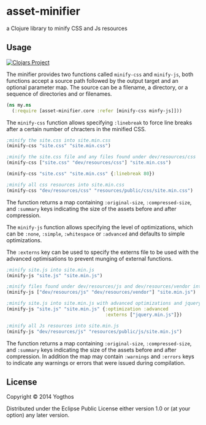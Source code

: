 # asset-minifier

a Clojure library to minify CSS and Js resources

## Usage

[![Clojars Project](http://clojars.org/asset-minifier/latest-version.svg)](http://clojars.org/asset-minifier)

The minifier provides two functions called `minify-css` and `minify-js`, both functions accept a source path followed by the output target and an optional parameter map. The source can be a filename, a directory, or a sequence of directories and or filenames.

```clojure
(ns my.ns
  (:require [asset-minifier.core :refer [minify-css minfy-js]]))
```

The `minify-css` function allows specifying `:linebreak` to force line breaks after a certain number of chracters in the minified CSS.

```clojure
;minify the site.css into site.min.css
(minify-css "site.css" "site.min.css")

;minify the site.css file and any files found under dev/resources/css
(minify-css ["site.css" "dev/resources/css"] "site.min.css")

(minify-css "site.css" "site.min.css" {:linebreak 80})

;minify all css resources into site.min.css
(minify-css "dev/resources/css" "resources/public/css/site.min.css")
```

The function returns a map containing `:original-size`, `:compressed-size`, and `:summary` keys indicating the size of the assets before and after compression.


The `minify-js` function allows specifying the level of optimizations, which can be `:none`, `:simple`, `:whitespace` or `:advanced` and defaults to simple optimizations.

The `:externs` key can be used to specify the externs file to be used with the advanced optimisations to prevent munging of external functions.

```clojure
;minify site.js into site.min.js
(minify-js "site.js" "site.min.js")

;minify files found under dev/resources/js and dev/resources/vendor into site.min.js
(minify-js ["dev/resources/js" "dev/resources/vendor"] "site.min.js")

;minify site.js into site.min.js with advanced optimizations and jquery externs
(minify-js "site.js" "site.min.js" {:optimization :advanced
                                    :externs ["jquery.min.js"]})

;minify all Js resources into site.min.js
(minify-js "dev/resources/js" "resources/public/js/site.min.js")
```

The function returns a map containing `:original-size`, `:compressed-size`, and `:summary` keys indicating the size of the assets before and after compression. In addition the map may contain `:warnings` and `:errors` keys to indicate any warnings or errors that were issued during compilation.


## License

Copyright © 2014 Yogthos

Distributed under the Eclipse Public License either version 1.0 or (at
your option) any later version.
